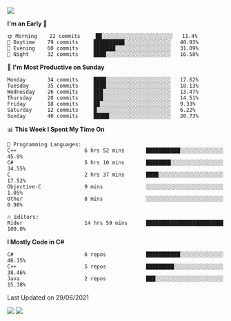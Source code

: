 ![](https://komarev.com/ghpvc/?username=lilpidgey&color=red)
<!--START_SECTION:waka-->
**I'm an Early 🐤** 

```text
🌞 Morning    22 commits     ██░░░░░░░░░░░░░░░░░░░░░░░   11.4% 
🌆 Daytime    79 commits     ██████████░░░░░░░░░░░░░░░   40.93% 
🌃 Evening    60 commits     ███████░░░░░░░░░░░░░░░░░░   31.09% 
🌙 Night      32 commits     ████░░░░░░░░░░░░░░░░░░░░░   16.58%

```
📅 **I'm Most Productive on Sunday** 

```text
Monday       34 commits     ████░░░░░░░░░░░░░░░░░░░░░   17.62% 
Tuesday      35 commits     ████░░░░░░░░░░░░░░░░░░░░░   18.13% 
Wednesday    26 commits     ███░░░░░░░░░░░░░░░░░░░░░░   13.47% 
Thursday     28 commits     ███░░░░░░░░░░░░░░░░░░░░░░   14.51% 
Friday       18 commits     ██░░░░░░░░░░░░░░░░░░░░░░░   9.33% 
Saturday     12 commits     █░░░░░░░░░░░░░░░░░░░░░░░░   6.22% 
Sunday       40 commits     █████░░░░░░░░░░░░░░░░░░░░   20.73%

```


📊 **This Week I Spent My Time On** 

```text
💬 Programming Languages: 
C++                      6 hrs 52 mins       ███████████░░░░░░░░░░░░░░   45.9% 
C#                       5 hrs 10 mins       ████████░░░░░░░░░░░░░░░░░   34.55% 
C                        2 hrs 37 mins       ████░░░░░░░░░░░░░░░░░░░░░   17.52% 
Objective-C              9 mins              ░░░░░░░░░░░░░░░░░░░░░░░░░   1.05% 
Other                    8 mins              ░░░░░░░░░░░░░░░░░░░░░░░░░   0.98%

🔥 Editors: 
Rider                    14 hrs 59 mins      █████████████████████████   100.0%

```

**I Mostly Code in C#** 

```text
C#                       6 repos             ███████████░░░░░░░░░░░░░░   46.15% 
C++                      5 repos             █████████░░░░░░░░░░░░░░░░   38.46% 
Java                     2 repos             ███░░░░░░░░░░░░░░░░░░░░░░   15.38%

```



 Last Updated on 29/06/2021
<!--END_SECTION:waka-->
![](https://hit.yhype.me/github/profile?user_id=42968544)
![](https://komarev.com/ghpvc/?lilpidgey)
